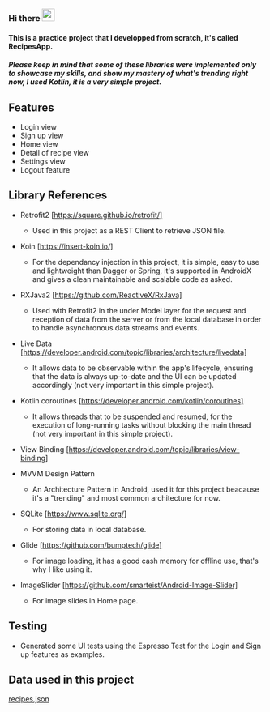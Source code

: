 ### Hi there <img src="https://media.giphy.com/media/hvRJCLFzcasrR4ia7z/giphy.gif" width="25px">

#### This is a practice project that I developped from scratch, it's called RecipesApp.

##### Please keep in mind that some of these libraries were implemented only to showcase my skills, and show my mastery of what's trending right now, I used Kotlin, it is a very simple project.

## Features
- Login view
- Sign up view
- Home view
- Detail of recipe view
- Settings view
- Logout feature

## Library References

- Retrofit2 [https://square.github.io/retrofit/]
    - Used in this project as a REST Client to retrieve JSON file.
    
- Koin [https://insert-koin.io/]
    - For the dependancy injection in this project, it is simple, easy to use and lightweight than Dagger or Spring, it's supported in AndroidX and gives a clean maintainable and scalable code as asked.
    
- RXJava2 [https://github.com/ReactiveX/RxJava]
    - Used with Retrofit2 in the under Model layer for the request and reception of data from the server or from the local database in order to handle asynchronous data streams and events.
    
- Live Data [https://developer.android.com/topic/libraries/architecture/livedata]
    - It allows data to be observable within the app's lifecycle, ensuring that the data is always up-to-date and the UI can be updated accordingly (not very important in this simple project).
    
- Kotlin coroutines [https://developer.android.com/kotlin/coroutines]
    - It allows threads that to be suspended and resumed, for the execution of long-running tasks without blocking the main thread (not very important in this simple project).
    
- View Binding [https://developer.android.com/topic/libraries/view-binding]

- MVVM Design Pattern 
    - An Architecture Pattern in Android, used it for this project beacause it's a "trending" and most common architecture for now.
    
- SQLite [https://www.sqlite.org/]
    - For storing data in local database.

- Glide [https://github.com/bumptech/glide]
    - For image loading, it has a good cash memory for offline use, that's why I like using it. 
    
- ImageSlider [https://github.com/smarteist/Android-Image-Slider]
    - For image slides in Home page. 

## Testing
- Generated some UI tests using the Espresso Test for the Login and Sign up features as examples.

## Data used in this project
<a href="https://hf-android-app.s3-eu-west-1.amazonaws.com/android-test/recipes.json">
  <span>recipes.json<span/>
</a>
